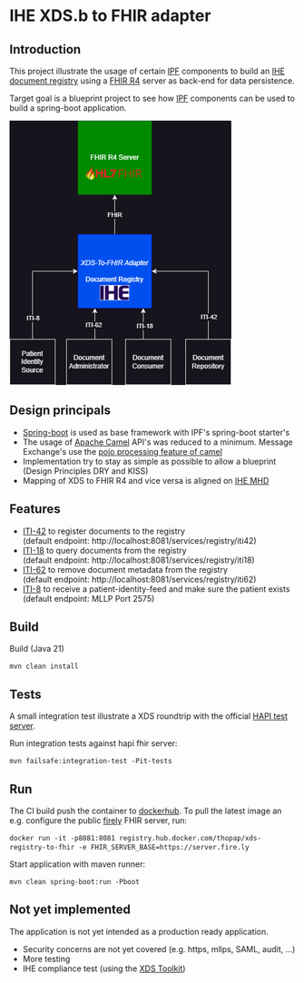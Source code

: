 # IHE XDS.b to FHIR adapter

## Introduction
This project illustrate the usage of certain [IPF](https://github.com/oehf/ipf) components to build an [IHE document registry](https://profiles.ihe.net/ITI/TF/Volume1/ch-10.html#10.1) using a [FHIR R4](https://hl7.org/fhir/R4/index.html) server as back-end for data persistence.

Target goal is a blueprint project to see how [IPF](https://github.com/oehf/ipf) components can be used to build a spring-boot application.

![XDS-to-fhir](src/doc/xds-to-fhir-registry_integration.png)

## Design principals
* [Spring-boot](https://spring.io/projects/spring-boot) is used as base framework with IPF's spring-boot starter's
* The usage of [Apache Camel](https://camel.apache.org/) API's was reduced to a minimum. Message Exchange's use the [pojo processing feature of camel](https://camel.apache.org/manual/pojo-producing.html#_hiding_the_camel_apis_from_your_code)
* Implementation try to stay as simple as possible to allow a blueprint (Design Principles DRY and KISS)
* Mapping of XDS to FHIR R4 and vice versa is aligned on [IHE MHD](https://profiles.ihe.net/ITI/MHD/)

## Features
* [ITI-42](https://profiles.ihe.net/ITI/TF/Volume2/ITI-42.html) to register documents to the registry  
(default endpoint: http://localhost:8081/services/registry/iti42)
* [ITI-18](https://profiles.ihe.net/ITI/TF/Volume2/ITI-18.html) to query documents from the registry  
(default endpoint: http://localhost:8081/services/registry/iti18)
* [ITI-62](https://profiles.ihe.net/ITI/TF/Volume2/ITI-62.html) to remove document metadata from the registry  
(default endpoint: http://localhost:8081/services/registry/iti62)
* [ITI-8](https://profiles.ihe.net/ITI/TF/Volume2/ITI-8.html) to receive a patient-identity-feed and make sure the patient exists  
(default endpoint: MLLP Port 2575)

## Build

Build (Java 21)

```
mvn clean install
```



## Tests
A small integration test illustrate a XDS roundtrip with the official [HAPI test server](https://hapi.fhir.org/).

Run integration tests against hapi fhir server:

```
mvn failsafe:integration-test -Pit-tests
```

## Run
The CI build push the container to [dockerhub](https://hub.docker.com/r/thopap/xds-registry-to-fhir). To pull the latest image an e.g. configure the public [firely](https://fire.ly/) FHIR server, run:

```
docker run -it -p8081:8081 registry.hub.docker.com/thopap/xds-registry-to-fhir -e FHIR_SERVER_BASE=https://server.fire.ly
```

Start application with maven runner:

```
mvn clean spring-boot:run -Pboot
```

## Not yet implemented
The application is not yet intended as a production ready application.

* Security concerns are not yet covered (e.g. https, mllps, SAML, audit, ...)
* More testing
* IHE compliance test (using the [XDS Toolkit](https://github.com/usnistgov/iheos-toolkit2))
